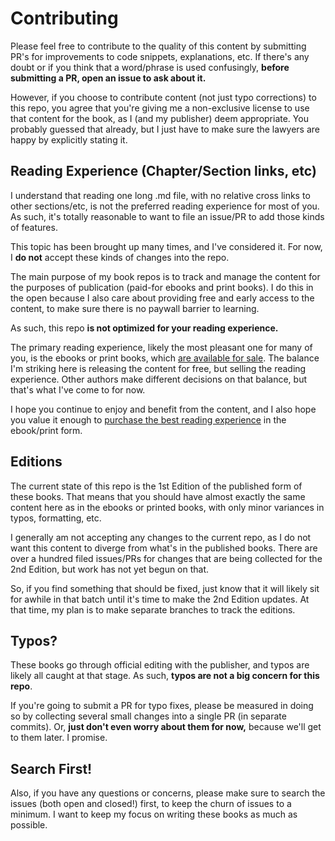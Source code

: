 # Contributing

Please feel free to contribute to the quality of this content by submitting PR's for improvements to code snippets, explanations, etc. If there's any doubt or if you think that a word/phrase is used confusingly, **before submitting a PR, open an issue to ask about it.**

However, if you choose to contribute content \(not just typo corrections\) to this repo, you agree that you're giving me a non-exclusive license to use that content for the book, as I \(and my publisher\) deem appropriate. You probably guessed that already, but I just have to make sure the lawyers are happy by explicitly stating it.

## Reading Experience \(Chapter/Section links, etc\)

I understand that reading one long .md file, with no relative cross links to other sections/etc, is not the preferred reading experience for most of you. As such, it's totally reasonable to want to file an issue/PR to add those kinds of features.

This topic has been brought up many times, and I've considered it. For now, I **do not** accept these kinds of changes into the repo.

The main purpose of my book repos is to track and manage the content for the purposes of publication \(paid-for ebooks and print books\). I do this in the open because I also care about providing free and early access to the content, to make sure there is no paywall barrier to learning.

As such, this repo **is not optimized for your reading experience.**

The primary reading experience, likely the most pleasant one for many of you, is the ebooks or print books, which [are available for sale](http://ssearch.oreilly.com/?q="you+don't+know+js"&x=0&y=0). The balance I'm striking here is releasing the content for free, but selling the reading experience. Other authors make different decisions on that balance, but that's what I've come to for now.

I hope you continue to enjoy and benefit from the content, and I also hope you value it enough to [purchase the best reading experience](http://ssearch.oreilly.com/?q="you+don't+know+js"&x=0&y=0) in the ebook/print form.

## Editions

The current state of this repo is the 1st Edition of the published form of these books. That means that you should have almost exactly the same content here as in the ebooks or printed books, with only minor variances in typos, formatting, etc.

I generally am not accepting any changes to the current repo, as I do not want this content to diverge from what's in the published books. There are over a hundred filed issues/PRs for changes that are being collected for the 2nd Edition, but work has not yet begun on that.

So, if you find something that should be fixed, just know that it will likely sit for awhile in that batch until it's time to make the 2nd Edition updates. At that time, my plan is to make separate branches to track the editions.

## Typos?

These books go through official editing with the publisher, and typos are likely all caught at that stage. As such, **typos are not a big concern for this repo**.

If you're going to submit a PR for typo fixes, please be measured in doing so by collecting several small changes into a single PR \(in separate commits\). Or, **just don't even worry about them for now,** because we'll get to them later. I promise.

## Search First!

Also, if you have any questions or concerns, please make sure to search the issues \(both open and closed!\) first, to keep the churn of issues to a minimum. I want to keep my focus on writing these books as much as possible.

